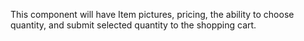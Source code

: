 This component will have Item pictures, pricing, the ability to choose quantity, and submit selected quantity to the shopping cart.
